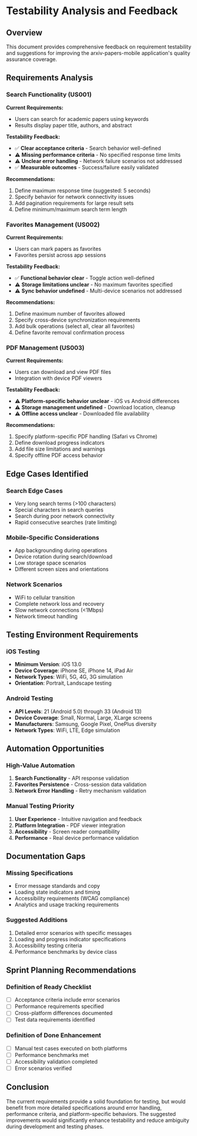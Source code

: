 # Testability Analysis and Feedback

## Overview
This document provides comprehensive feedback on requirement testability and suggestions for improving the arxiv-papers-mobile application's quality assurance coverage.

## Requirements Analysis

### Search Functionality (US001)
**Current Requirements:**
- Users can search for academic papers using keywords
- Results display paper title, authors, and abstract

**Testability Feedback:**
- ✅ **Clear acceptance criteria** - Search behavior well-defined
- ⚠️ **Missing performance criteria** - No specified response time limits
- ⚠️ **Unclear error handling** - Network failure scenarios not addressed
- ✅ **Measurable outcomes** - Success/failure easily validated

**Recommendations:**
1. Define maximum response time (suggested: 5 seconds)
2. Specify behavior for network connectivity issues
3. Add pagination requirements for large result sets
4. Define minimum/maximum search term length

### Favorites Management (US002)
**Current Requirements:**
- Users can mark papers as favorites
- Favorites persist across app sessions

**Testability Feedback:**
- ✅ **Functional behavior clear** - Toggle action well-defined
- ⚠️ **Storage limitations unclear** - No maximum favorites specified
- ⚠️ **Sync behavior undefined** - Multi-device scenarios not addressed

**Recommendations:**
1. Define maximum number of favorites allowed
2. Specify cross-device synchronization requirements
3. Add bulk operations (select all, clear all favorites)
4. Define favorite removal confirmation process

### PDF Management (US003)
**Current Requirements:**
- Users can download and view PDF files
- Integration with device PDF viewers

**Testability Feedback:**
- ⚠️ **Platform-specific behavior unclear** - iOS vs Android differences
- ⚠️ **Storage management undefined** - Download location, cleanup
- ⚠️ **Offline access unclear** - Downloaded file availability

**Recommendations:**
1. Specify platform-specific PDF handling (Safari vs Chrome)
2. Define download progress indicators
3. Add file size limitations and warnings
4. Specify offline PDF access behavior

## Edge Cases Identified

### Search Edge Cases
- Very long search terms (>100 characters)
- Special characters in search queries
- Search during poor network connectivity
- Rapid consecutive searches (rate limiting)

### Mobile-Specific Considerations
- App backgrounding during operations
- Device rotation during search/download
- Low storage space scenarios
- Different screen sizes and orientations

### Network Scenarios
- WiFi to cellular transition
- Complete network loss and recovery
- Slow network connections (<1Mbps)
- Network timeout handling

## Testing Environment Requirements

### iOS Testing
- **Minimum Version**: iOS 13.0
- **Device Coverage**: iPhone SE, iPhone 14, iPad Air
- **Network Types**: WiFi, 5G, 4G, 3G simulation
- **Orientation**: Portrait, Landscape testing

### Android Testing
- **API Levels**: 21 (Android 5.0) through 33 (Android 13)
- **Device Coverage**: Small, Normal, Large, XLarge screens
- **Manufacturers**: Samsung, Google Pixel, OnePlus diversity
- **Network Types**: WiFi, LTE, Edge simulation

## Automation Opportunities

### High-Value Automation
1. **Search Functionality** - API response validation
2. **Favorites Persistence** - Cross-session data validation
3. **Network Error Handling** - Retry mechanism validation

### Manual Testing Priority
1. **User Experience** - Intuitive navigation and feedback
2. **Platform Integration** - PDF viewer integration
3. **Accessibility** - Screen reader compatibility
4. **Performance** - Real device performance validation

## Documentation Gaps

### Missing Specifications
- Error message standards and copy
- Loading state indicators and timing
- Accessibility requirements (WCAG compliance)
- Analytics and usage tracking requirements

### Suggested Additions
1. Detailed error scenarios with specific messages
2. Loading and progress indicator specifications
3. Accessibility testing criteria
4. Performance benchmarks by device class

## Sprint Planning Recommendations

### Definition of Ready Checklist
- [ ] Acceptance criteria include error scenarios
- [ ] Performance requirements specified
- [ ] Cross-platform differences documented
- [ ] Test data requirements identified

### Definition of Done Enhancement
- [ ] Manual test cases executed on both platforms
- [ ] Performance benchmarks met
- [ ] Accessibility validation completed
- [ ] Error scenarios verified

## Conclusion
The current requirements provide a solid foundation for testing, but would benefit from more detailed specifications around error handling, performance criteria, and platform-specific behaviors. The suggested improvements would significantly enhance testability and reduce ambiguity during development and testing phases.
